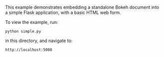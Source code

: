 This example demonstrates embedding a standalone Bokeh document
into a simple Flask application, with a basic HTML web form.

To view the example, run:

    python simple.py

in this directory, and navigate to:

    http://localhost:5000
